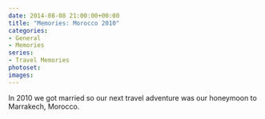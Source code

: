 ```yaml
---
date: 2014-08-08 21:00:00+00:00
title: "Memories: Morocco 2010"
categories:
- General
- Memories
series: 
- Travel Memories
photoset: 
images: 
---
```


In 2010 we got married so our next travel adventure was our honeymoon to Marrakech, Morocco. 